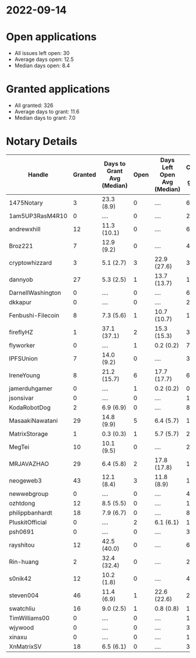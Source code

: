 2022-09-14
==========

# Open applications

- All issues left open: 30
- Average days open: 12.5
- Median days open: 8.4

# Granted applications

- All granted: 326
- Average days to grant: 11.6
- Median days to grant: 7.0

# Notary Details

| Handle            |   Granted | Days to Grant Avg (Median)   |   Open | Days Left Open Avg (Median)   |   Closed (no grant) |
|-------------------|-----------|------------------------------|--------|-------------------------------|---------------------|
| 1475Notary        |         3 | 23.3  (8.9)                  |      0 | ....                          |                   6 |
| 1am5UP3RasM4R10   |         0 | ....                         |      0 | ....                          |                   2 |
| andrewxhill       |        12 | 11.3  (10.1)                 |      0 | ....                          |                  69 |
| Broz221           |         7 | 12.9  (9.2)                  |      0 | ....                          |                  41 |
| cryptowhizzard    |         3 | 5.1  (2.7)                   |      3 | 22.9  (27.6)                  |                  31 |
| dannyob           |        27 | 5.3  (2.5)                   |      1 | 13.7  (13.7)                  |                 135 |
| DarnellWashington |         0 | ....                         |      0 | ....                          |                   6 |
| dkkapur           |         0 | ....                         |      0 | ....                          |                   2 |
| Fenbushi-Filecoin |         8 | 7.3  (5.6)                   |      1 | 10.7  (10.7)                  |                 103 |
| fireflyHZ         |         1 | 37.1  (37.1)                 |      2 | 15.3  (15.3)                  |                   3 |
| flyworker         |         0 | ....                         |      1 | 0.2  (0.2)                    |                   7 |
| IPFSUnion         |         7 | 14.0  (9.2)                  |      0 | ....                          |                  33 |
| IreneYoung        |         8 | 21.2  (15.7)                 |      6 | 17.7  (17.7)                  |                  61 |
| jamerduhgamer     |         0 | ....                         |      1 | 0.2  (0.2)                    |                   0 |
| jsonsivar         |         0 | ....                         |      0 | ....                          |                  13 |
| KodaRobotDog      |         2 | 6.9  (6.9)                   |      0 | ....                          |                   8 |
| MasaakiNawatani   |        29 | 14.8  (9.9)                  |      5 | 6.4  (5.7)                    |                 121 |
| MatrixStorage     |         1 | 0.3  (0.3)                   |      1 | 5.7  (5.7)                    |                   2 |
| MegTei            |        10 | 10.1  (9.5)                  |      0 | ....                          |                  28 |
| MRJAVAZHAO        |        29 | 6.4  (5.8)                   |      2 | 17.8  (17.8)                  |                 124 |
| neogeweb3         |        43 | 12.1  (8.4)                  |      3 | 11.8  (8.9)                   |                 163 |
| newwebgroup       |         0 | ....                         |      0 | ....                          |                   4 |
| ozhtdong          |        12 | 8.5  (5.5)                   |      0 | ....                          |                 110 |
| philippbanhardt   |        18 | 7.9  (6.7)                   |      0 | ....                          |                  81 |
| PluskitOfficial   |         0 | ....                         |      2 | 6.1  (6.1)                    |                   1 |
| psh0691           |         0 | ....                         |      0 | ....                          |                   3 |
| rayshitou         |        12 | 42.5  (40.0)                 |      0 | ....                          |                  62 |
| Rin-huang         |         2 | 32.4  (32.4)                 |      0 | ....                          |                   2 |
| s0nik42           |        12 | 10.2  (1.8)                  |      0 | ....                          |                  46 |
| steven004         |        46 | 11.4  (6.9)                  |      1 | 22.6  (22.6)                  |                 204 |
| swatchliu         |        16 | 9.0  (2.5)                   |      1 | 0.8  (0.8)                    |                 116 |
| TimWilliams00     |         0 | ....                         |      0 | ....                          |                  13 |
| wjywood           |         0 | ....                         |      0 | ....                          |                  39 |
| xinaxu            |         0 | ....                         |      0 | ....                          |                   1 |
| XnMatrixSV        |        18 | 6.5  (6.1)                   |      0 | ....                          |                  38 |